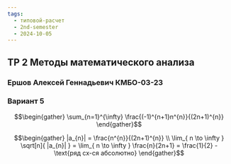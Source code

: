```yaml
---
tags:
  - типовой-расчет
  - 2nd-semester
  - 2024-10-05
---
```


## ТР 2 Методы математического анализа

### Ершов Алексей Геннадьевич КМБО-03-23

### Вариант 5

$$\begin{gather}
\sum_{n=1}^{\infty} \frac{(-1)^{n+1}n^{n}}{(2n+1)^{n}}
\end{gather}$$

$$\begin{gather}
|a_{n}| = \frac{n^{n}}{(2n+1)^{n}} \\
\lim_{ n \to \infty } \sqrt[n]{ |a_{n}| } = \lim_{ n \to \infty } \frac{n}{2n+1} = \frac{1}{2} - \text{ряд сх-ся абсолютно}
\end{gather}$$